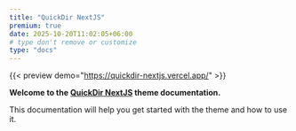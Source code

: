 ```yaml
---
title: "QuickDir NextJS"
premium: true
date: 2025-10-20T11:02:05+06:00
# type don't remove or customize
type: "docs"
---
```


{{< preview demo="https://quickdir-nextjs.vercel.app/" >}}

**Welcome to the [QuickDir NextJS](https://themefisher.com/products/quickdir-nextjs/) theme documentation.**

This documentation will help you get started with the theme and how to use it.
